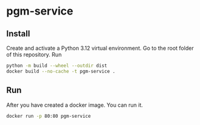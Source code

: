 # pgm-service

## Install

Create and activate a Python 3.12 virtual environment. Go to the root folder of this repository. Run

```bash
python -m build --wheel --outdir dist
docker build --no-cache -t pgm-service .
```

## Run

After you have created a docker image. You can run it.

```bash
docker run -p 80:80 pgm-service
```
